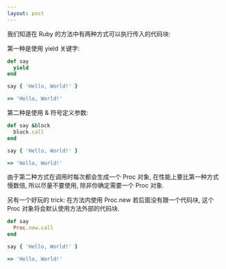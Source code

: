 ```yaml
---
layout: post
---
```


我们知道在 Ruby 的方法中有两种方式可以执行传入的代码块:

第一种是使用 yield 关键字:

```ruby
def say
  yield
end

say { 'Hello, World!' }

=> 'Hello, World!'
```

第二种是使用 & 符号定义参数:

```ruby
def say &block
  block.call
end

say { 'Hello, World!' }

=> 'Hello, World!'
```

由于第二种方式在调用时每次都会生成一个 Proc 对象, 在性能上要比第一种方式慢数倍, 所以尽量不要使用, 除非你确定需要一个 Proc 对象.

另有一个好玩的 trick: 在方法内使用 Proc.new 若后面没有跟一个代码块, 这个 Proc 对象将会默认使用方法外部的代码块.

```ruby
def say
  Proc.new.call
end

say { 'Hello, World!' }

=> 'Hello, World!'
```
